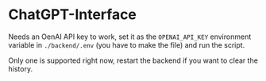 ﻿# ChatGPT-Interface

Needs an OenAI API key to work, set it as the `OPENAI_API_KEY` environment variable in `./backend/.env` (you have to make the file) and run the script.

Only one is supported right now, restart the backend if you want to clear the history.
